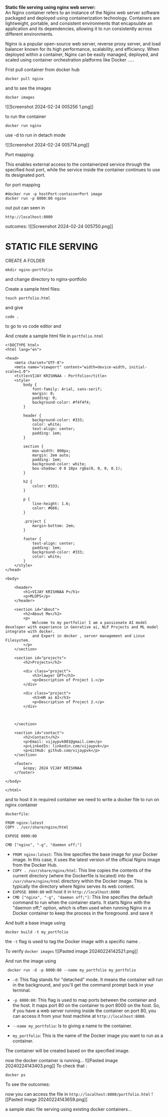 **Static file serving using nginx web server:**  
An Nginx container refers to an instance of the Nginx web server software packaged and deployed using containerization technology. Containers are lightweight, portable, and consistent environments that encapsulate an application and its dependencies, allowing it to run consistently across different environments.

Nginx is a popular open-source web server, reverse proxy server, and load balancer known for its high performance, scalability, and efficiency. When deployed within a container, Nginx can be easily managed, deployed, and scaled using container orchestration platforms like Docker .....

Frist pull container from docker hub

```
docker pull nginx
```

and to see the images 

```
docker images
```

![[Screenshot 2024-02-24 005256 1.png]]

to run the container 

```
docker run nginx
```

use -d to run in detach mode

![[Screenshot 2024-02-24 005714.png]]

Port mapping:

This enables external access to the containerized service through the specified host port, while the service inside the container continues to use its designated port.

for port mapping 

```
#docker run -p hostPort:containerPort image
docker run -p 8000:80 nginx
```

out put can seen in

`http://localhost:8000`

outcomes:
![[Screenshot 2024-02-24 005750.png]]



# STATIC FILE SERVING

CREATE A FOLDER
```
mkdir nginx-portfolio
```
and change directory to nginx-portfolio

Create a sample html files:
```
touch portfolio.html
```

and give 
```
code .
```
to go to vs code editor and 

And create a sample html file  in `portfolio.html`
```
<!DOCTYPE html>
<html lang="en">

<head>
    <meta charset="UTF-8">
    <meta name="viewport" content="width=device-width, initial-scale=1.0">
    <title>VIJAY KRISHNAA - Portfolio</title>
    <style>
        body {
            font-family: Arial, sans-serif;
            margin: 0;
            padding: 0;
            background-color: #f4f4f4;
        }

        header {
            background-color: #333;
            color: white;
            text-align: center;
            padding: 1em;
        }

        section {
            max-width: 800px;
            margin: 2em auto;
            padding: 1em;
            background-color: white;
            box-shadow: 0 0 10px rgba(0, 0, 0, 0.1);
        }

        h2 {
            color: #333;
        }

        p {
            line-height: 1.6;
            color: #666;
        }

        .project {
            margin-bottom: 2em;
        }

        footer {
            text-align: center;
            padding: 1em;
            background-color: #333;
            color: white;
        }
    </style>
</head>

<body>

    <header>
        <h1>VIJAY KRISHNAA P</h1>
        <p>MLOPS</p>
    </header>

    <section id="about">
        <h2>About Me</h2>
        <p>
            Welcome to my portfolio! I am a passionate AI model developer with experience in Genrative ai, NLP Projects and ML model integrate with docker.
            and Expert in docker , server management and Linux Filesystem.
        </p>
    </section>

    <section id="projects">
        <h2>Projects</h2>

        <div class="project">
            <h3>lawyer GPT</h3>
            <p>Description of Project 1.</p>
        </div>

        <div class="project">
            <h3>HR as AI</h3>
            <p>Description of Project 2.</p>
        </div>



    </section>

    <section id="contact">
        <h2>Contact</h2>
        <p>Email: vijaypvk001@gmail.com</p>
        <p>LinkedIn: linkedin.com/vijaypvk</p>
        <p>GitHub: github.com/vijaypvk</p>
    </section>

    <footer>
        &copy; 2024 VIJAY KRISHNAA
    </footer>

</body>

</html>
```

and to host it in required container we need to write a docker file to run on nginx container

`dockerfile:`
```
FROM nginx:latest
COPY . /usr/share/nginx/html

EXPOSE 8000:80

CMD ["nginx", "-g", "daemon off;"]
```

- `FROM nginx:latest`: This line specifies the base image for your Docker image. In this case, it uses the latest version of the official Nginx image from the Docker Hub.
- `COPY . /usr/share/nginx/html`: This line copies the contents of the current directory (where the Dockerfile is located) into the `/usr/share/nginx/html` directory within the Docker image. This is typically the directory where Nginx serves its web content.
- `EXPOSE 8000:80` will host it in `http://localhost:8000`  
- `CMD ["nginx", "-g", "daemon off;"]`: This line specifies the default command to run when the container starts. It starts Nginx with the "daemon off;" option, which is often used when running Nginx in a Docker container to keep the process in the foreground.
and save it 

And built a base image using
```
docker build -t my_portfolio 
```
the `-t` flag is used to tag the Docker image with a specific name .

To verify
`docker images`
![[Pasted image 20240224142521.png]]

And run the image using 
```
 docker run -d -p 8000:80 --name my_portfolio my_portfolio
```
- `-d`: This flag stands for "detached" mode. It means the container will run in the background, and you'll get the command prompt back in your terminal.
    
- `-p 8000:80`: This flag is used to map ports between the container and the host. It maps port 80 on the container to port 8000 on the host. So, if you have a web server running inside the container on port 80, you can access it from your host machine at `http://localhost:8000`.
- `--name my_portfolio`: Is to giving a name to the container.
- `my_portfolio`: This is the name of the Docker image you want to run as a container. 

The container will be created based on the specified image.

now the docker container is running...
![[Pasted image 20240224143403.png]]
To check that :
```
docker ps
```

To see the outcomes:

now you can access the file in  `http://localhost:8000/portfolio.html`
![[Pasted image 20240224143659.png]]

a sample staic file serving using existing docker containers...

